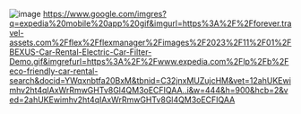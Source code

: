 
  ![image](https://github.com/user-attachments/assets/196479ce-c66b-4f58-b2d9-73cd589480b0) https://www.google.com/imgres?q=expedia%20mobile%20app%20gif&imgurl=https%3A%2F%2Fforever.travel-assets.com%2Fflex%2Fflexmanager%2Fimages%2F2023%2F11%2F01%2FBEXUS-Car-Rental-Electric-Car-Filter-Demo.gif&imgrefurl=https%3A%2F%2Fwww.expedia.com%2Flp%2Fb%2Feco-friendly-car-rental-search&docid=YWqxnbtfa20BxM&tbnid=C32jnxMUZujcHM&vet=12ahUKEwimhv2ht4qIAxWrRmwGHTv8Gl4QM3oECFIQAA..i&w=444&h=900&hcb=2&ved=2ahUKEwimhv2ht4qIAxWrRmwGHTv8Gl4QM3oECFIQAA
